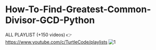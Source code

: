 # How-To-Find-Greatest-Common-Divisor-GCD-Python
ALL PLAYLIST (+150 videos) 👉 https://www.youtube.com/c/TurtleCode/playlists
![1](https://user-images.githubusercontent.com/85156399/176993734-b3975b96-ff16-4a54-a9f6-bded8e144fd5.png)
